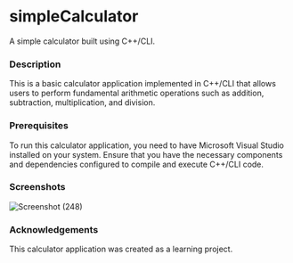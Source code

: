 # simpleCalculator

A simple calculator built using C++/CLI.

### Description
This is a basic calculator application implemented in C++/CLI that allows users to perform fundamental arithmetic operations such as addition, subtraction, multiplication, and division.

### Prerequisites
To run this calculator application, you need to have Microsoft Visual Studio installed on your system. Ensure that you have the necessary components and dependencies configured to compile and execute C++/CLI code.

### Screenshots

![Screenshot (248)](https://github.com/nikmasi/simpleCalculator/assets/138830925/9a84879f-9586-4f34-8452-8ad983da4969)

### Acknowledgements
This calculator application was created as a learning project.
